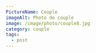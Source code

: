 ```yaml
---
PictureName: Couple
imageAlt: Photo de couple
image: /image/photo/couple8.jpg
category: couple
tags:
  - post
---
```

